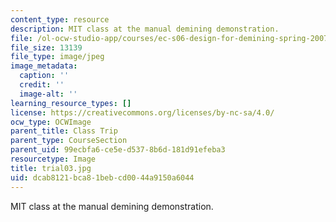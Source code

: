 ```yaml
---
content_type: resource
description: MIT class at the manual demining demonstration.
file: /ol-ocw-studio-app/courses/ec-s06-design-for-demining-spring-2007/dcab8121bca81bebcd0044a9150a6044_trial03.jpg
file_size: 13139
file_type: image/jpeg
image_metadata:
  caption: ''
  credit: ''
  image-alt: ''
learning_resource_types: []
license: https://creativecommons.org/licenses/by-nc-sa/4.0/
ocw_type: OCWImage
parent_title: Class Trip
parent_type: CourseSection
parent_uid: 99ecbfa6-ce5e-d537-8b6d-181d91efeba3
resourcetype: Image
title: trial03.jpg
uid: dcab8121-bca8-1beb-cd00-44a9150a6044
---
```

MIT class at the manual demining demonstration.